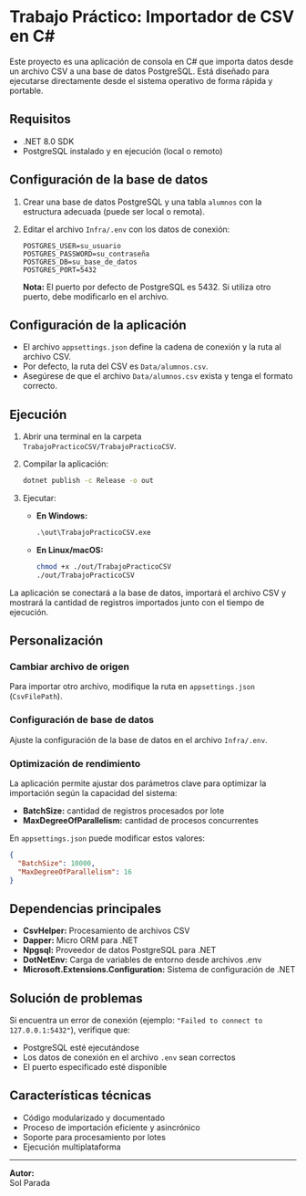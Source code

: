 # Trabajo Práctico: Importador de CSV en C#

Este proyecto es una aplicación de consola en C# que importa datos desde un archivo CSV a una base de datos PostgreSQL. Está diseñado para ejecutarse directamente desde el sistema operativo de forma rápida y portable.

## Requisitos

- .NET 8.0 SDK
- PostgreSQL instalado y en ejecución (local o remoto)

## Configuración de la base de datos

1. Crear una base de datos PostgreSQL y una tabla `alumnos` con la estructura adecuada (puede ser local o remota).
2. Editar el archivo `Infra/.env` con los datos de conexión:

    ```
    POSTGRES_USER=su_usuario
    POSTGRES_PASSWORD=su_contraseña
    POSTGRES_DB=su_base_de_datos
    POSTGRES_PORT=5432
    ```

    **Nota:** El puerto por defecto de PostgreSQL es 5432. Si utiliza otro puerto, debe modificarlo en el archivo.

## Configuración de la aplicación

- El archivo `appsettings.json` define la cadena de conexión y la ruta al archivo CSV.
- Por defecto, la ruta del CSV es `Data/alumnos.csv`.
- Asegúrese de que el archivo `Data/alumnos.csv` exista y tenga el formato correcto.

## Ejecución

1. Abrir una terminal en la carpeta `TrabajoPracticoCSV/TrabajoPracticoCSV`.
2. Compilar la aplicación:

    ```bash
    dotnet publish -c Release -o out
    ```

3. Ejecutar:

    - **En Windows:**
      ```cmd
      .\out\TrabajoPracticoCSV.exe
      ```
    - **En Linux/macOS:**
      ```bash
      chmod +x ./out/TrabajoPracticoCSV
      ./out/TrabajoPracticoCSV
      ```

La aplicación se conectará a la base de datos, importará el archivo CSV y mostrará la cantidad de registros importados junto con el tiempo de ejecución.

## Personalización

### Cambiar archivo de origen

Para importar otro archivo, modifique la ruta en `appsettings.json` (`CsvFilePath`).

### Configuración de base de datos

Ajuste la configuración de la base de datos en el archivo `Infra/.env`.

### Optimización de rendimiento

La aplicación permite ajustar dos parámetros clave para optimizar la importación según la capacidad del sistema:

- **BatchSize:** cantidad de registros procesados por lote
- **MaxDegreeOfParallelism:** cantidad de procesos concurrentes

En `appsettings.json` puede modificar estos valores:

```json
{
  "BatchSize": 10000,
  "MaxDegreeOfParallelism": 16
}
```

## Dependencias principales

- **CsvHelper:** Procesamiento de archivos CSV
- **Dapper:** Micro ORM para .NET
- **Npgsql:** Proveedor de datos PostgreSQL para .NET
- **DotNetEnv:** Carga de variables de entorno desde archivos .env
- **Microsoft.Extensions.Configuration:** Sistema de configuración de .NET

## Solución de problemas

Si encuentra un error de conexión (ejemplo: `"Failed to connect to 127.0.0.1:5432"`), verifique que:

- PostgreSQL esté ejecutándose
- Los datos de conexión en el archivo `.env` sean correctos
- El puerto especificado esté disponible

## Características técnicas

- Código modularizado y documentado
- Proceso de importación eficiente y asincrónico
- Soporte para procesamiento por lotes
- Ejecución multiplataforma

---

**Autor:**  
Sol Parada
